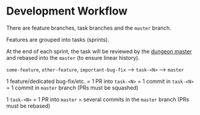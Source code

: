 # Development Workflow

There are feature branches, task branches and the `master` branch.

Features are grouped into tasks (sprints).

At the end of each sprint, the task will be reviewed by the [dungeon master](https://github.com/Kakadu) and rebased into the `master` (to ensure linear history).

`some-feature`, `other-feature`, `important-bug-fix` --> `task-<N>` --> `master`

1 feature/dedicated bug-fix/etc. = 1 PR into `task-<N>` = 1 commit in `task-<N>` = 1 commit in `master` branch (PRs must be squashed)

1 `task-<N>` = 1 PR into `master` = several commits in the `master` branch (PRs must be rebased)
